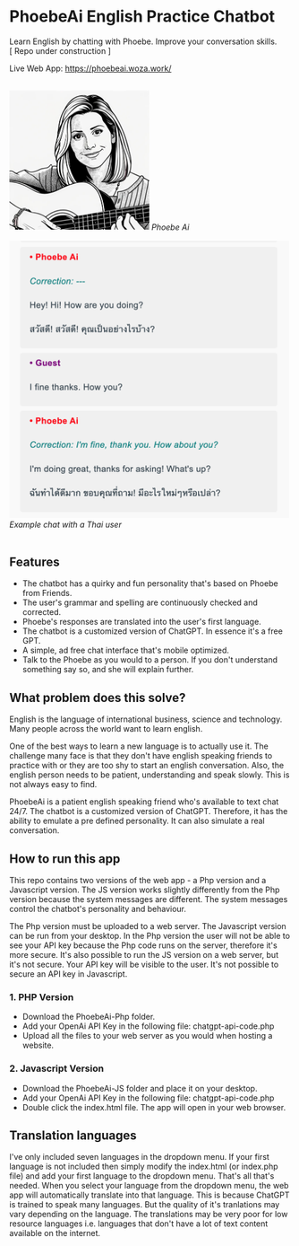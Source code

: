 # PhoebeAi English Practice Chatbot
Learn English by chatting with Phoebe. Improve your conversation skills.<br>
[ Repo under construction ]

Live Web App:
https://phoebeai.woza.work/

<br>
<img src="https://github.com/vbookshelf/PhoebeAi-English-Practice-Chatbot/blob/main/PhoebeAi-Php/assets/phoebe12.png" width="250"></img>
<i>Phoebe Ai</i><br>

<br>
<img src="https://github.com/vbookshelf/PhoebeAi-English-Practice-Chatbot/blob/main/images/example-chat.png" width="500"></img>
<i>Example chat with a Thai user</i><br>

<br>

## Features

- The chatbot has a quirky and fun personality that's based on Phoebe from Friends.
- The user's grammar and spelling are continuously checked and corrected.
- Phoebe's responses are translated into the user's first language.
- The chatbot is a customized version of ChatGPT. In essence it's a free GPT.
- A simple, ad free chat interface that's mobile optimized.
- Talk to the Phoebe as you would to a person. If you don't understand something say so, and she will explain further.

## What problem does this solve?

English is the language of international business, science and technology. Many people across the world want to learn english.

One of the best ways to learn a new language is to actually use it. The challenge many face is that they don't have english speaking friends to practice with or they are too shy to start an english conversation. Also, the english person needs to be patient, understanding and speak slowly. This is not always easy to find. 

PhoebeAi is a patient english speaking friend who's available to text chat 24/7. The chatbot is a customized version of ChatGPT. Therefore, it has the ability to emulate a pre defined personality. It can also simulate a real conversation. 

## How to run this app

This repo contains two versions of the web app - a Php version and a Javascript version. The JS version works slightly differently from the Php version because the system messages are different. The system messages control the chatbot's personality and behaviour.

The Php version must be uploaded to a web server. The Javascript version can be run from your desktop. In the Php version the user will not be able to see your API key because the Php code runs on the server, therefore it's more secure. It's also possible to run the JS version on a web server, but it's not secure. Your API key will be visible to the user. It's not possible to secure an API key in Javascript.

### 1. PHP Version
- Download the PhoebeAi-Php folder.
- Add your OpenAi API Key in the following file: chatgpt-api-code.php
- Upload all the files to your web server as you would when hosting a website.

### 2. Javascript Version
- Download the PhoebeAi-JS folder and place it on your desktop.
- Add your OpenAi API Key in the following file: chatgpt-api-code.php
- Double click the index.html file. The app will open in your web browser.

## Translation languages

I've only included seven languages in the dropdown menu. If your first language is not included then simply modify the index.html (or index.php file) and add your first language to the dropdown menu. That's all that's needed. When you select your language from the dropdown menu, the web app will automatically translate into that language. This is because ChatGPT is trained to speak many languages. But the quality of it's tranlations may vary depending on the language. The translations may be very poor for low resource languages i.e. languages that don't have a lot of text content available on the internet.
